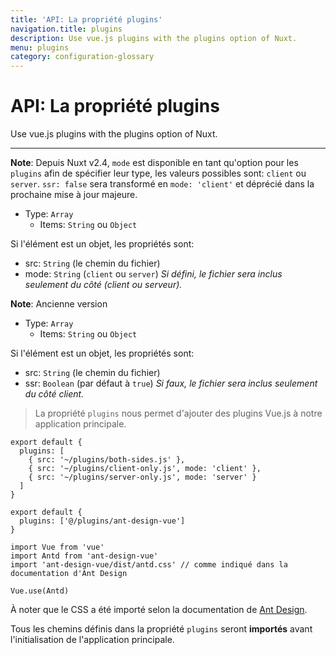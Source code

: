```yaml
---
title: 'API: La propriété plugins'
navigation.title: plugins
description: Use vue.js plugins with the plugins option of Nuxt.
menu: plugins
category: configuration-glossary
---
```


# API: La propriété plugins

Use vue.js plugins with the plugins option of Nuxt.

---

**Note**: Depuis Nuxt v2.4, `mode` est disponible en tant qu'option pour les `plugins` afin de spécifier leur type, les valeurs possibles sont: `client` ou `server`. `ssr: false` sera transformé en `mode: 'client'` et déprécié dans la prochaine mise à jour majeure.

- Type: `Array`
  - Items: `String` ou `Object`

Si l'élément est un objet, les propriétés sont:

- src: `String` (le chemin du fichier)
- mode: `String` (`client` ou `server`) _Si défini, le fichier sera inclus seulement du côté (client ou serveur)._

**Note**: Ancienne version

- Type: `Array`
  - Items: `String` ou `Object`

Si l'élément est un objet, les propriétés sont:

- src: `String` (le chemin du fichier)
- ssr: `Boolean` (par défaut à `true`) _Si faux, le fichier sera inclus seulement du côté client._

> La propriété `plugins` nous permet d'ajouter des plugins Vue.js à notre application principale.

```js{}[nuxt.config.js]
export default {
  plugins: [
    { src: '~/plugins/both-sides.js' },
    { src: '~/plugins/client-only.js', mode: 'client' },
    { src: '~/plugins/server-only.js', mode: 'server' }
  ]
}
```

```js{}[nuxt.config.js]
export default {
  plugins: ['@/plugins/ant-design-vue']
}
```

```js{}[plugins/ant-design-vue.js]
import Vue from 'vue'
import Antd from 'ant-design-vue'
import 'ant-design-vue/dist/antd.css' // comme indiqué dans la documentation d'Ant Design

Vue.use(Antd)
```

À noter que le CSS a été importé selon la documentation de [Ant Design](https://www.antdv.com/docs/vue/getting-started/#3.-Use-antd's-Components).

Tous les chemins définis dans la propriété `plugins` seront **importés** avant l'initialisation de l'application principale.
